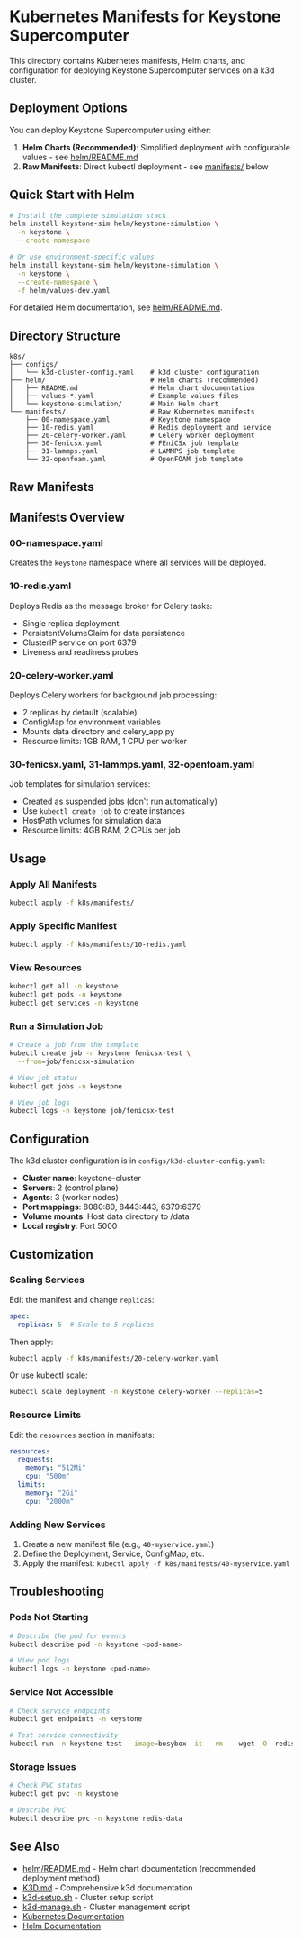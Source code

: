 # Kubernetes Manifests for Keystone Supercomputer

This directory contains Kubernetes manifests, Helm charts, and configuration for deploying Keystone Supercomputer services on a k3d cluster.

## Deployment Options

You can deploy Keystone Supercomputer using either:

1. **Helm Charts (Recommended)**: Simplified deployment with configurable values - see [helm/README.md](helm/README.md)
2. **Raw Manifests**: Direct kubectl deployment - see [manifests/](#raw-manifests) below

## Quick Start with Helm

```bash
# Install the complete simulation stack
helm install keystone-sim helm/keystone-simulation \
  -n keystone \
  --create-namespace

# Or use environment-specific values
helm install keystone-sim helm/keystone-simulation \
  -n keystone \
  --create-namespace \
  -f helm/values-dev.yaml
```

For detailed Helm documentation, see [helm/README.md](helm/README.md).

## Directory Structure

```
k8s/
├── configs/
│   └── k3d-cluster-config.yaml    # k3d cluster configuration
├── helm/                          # Helm charts (recommended)
│   ├── README.md                  # Helm chart documentation
│   ├── values-*.yaml              # Example values files
│   └── keystone-simulation/       # Main Helm chart
└── manifests/                     # Raw Kubernetes manifests
    ├── 00-namespace.yaml          # Keystone namespace
    ├── 10-redis.yaml              # Redis deployment and service
    ├── 20-celery-worker.yaml      # Celery worker deployment
    ├── 30-fenicsx.yaml            # FEniCSx job template
    ├── 31-lammps.yaml             # LAMMPS job template
    └── 32-openfoam.yaml           # OpenFOAM job template
```

## Raw Manifests

## Manifests Overview

### 00-namespace.yaml
Creates the `keystone` namespace where all services will be deployed.

### 10-redis.yaml
Deploys Redis as the message broker for Celery tasks:
- Single replica deployment
- PersistentVolumeClaim for data persistence
- ClusterIP service on port 6379
- Liveness and readiness probes

### 20-celery-worker.yaml
Deploys Celery workers for background job processing:
- 2 replicas by default (scalable)
- ConfigMap for environment variables
- Mounts data directory and celery_app.py
- Resource limits: 1GB RAM, 1 CPU per worker

### 30-fenicsx.yaml, 31-lammps.yaml, 32-openfoam.yaml
Job templates for simulation services:
- Created as suspended jobs (don't run automatically)
- Use `kubectl create job` to create instances
- HostPath volumes for simulation data
- Resource limits: 4GB RAM, 2 CPUs per job

## Usage

### Apply All Manifests

```bash
kubectl apply -f k8s/manifests/
```

### Apply Specific Manifest

```bash
kubectl apply -f k8s/manifests/10-redis.yaml
```

### View Resources

```bash
kubectl get all -n keystone
kubectl get pods -n keystone
kubectl get services -n keystone
```

### Run a Simulation Job

```bash
# Create a job from the template
kubectl create job -n keystone fenicsx-test \
  --from=job/fenicsx-simulation

# View job status
kubectl get jobs -n keystone

# View job logs
kubectl logs -n keystone job/fenicsx-test
```

## Configuration

The k3d cluster configuration is in `configs/k3d-cluster-config.yaml`:

- **Cluster name**: keystone-cluster
- **Servers**: 2 (control plane)
- **Agents**: 3 (worker nodes)
- **Port mappings**: 8080:80, 8443:443, 6379:6379
- **Volume mounts**: Host data directory to /data
- **Local registry**: Port 5000

## Customization

### Scaling Services

Edit the manifest and change `replicas`:

```yaml
spec:
  replicas: 5  # Scale to 5 replicas
```

Then apply:

```bash
kubectl apply -f k8s/manifests/20-celery-worker.yaml
```

Or use kubectl scale:

```bash
kubectl scale deployment -n keystone celery-worker --replicas=5
```

### Resource Limits

Edit the `resources` section in manifests:

```yaml
resources:
  requests:
    memory: "512Mi"
    cpu: "500m"
  limits:
    memory: "2Gi"
    cpu: "2000m"
```

### Adding New Services

1. Create a new manifest file (e.g., `40-myservice.yaml`)
2. Define the Deployment, Service, ConfigMap, etc.
3. Apply the manifest: `kubectl apply -f k8s/manifests/40-myservice.yaml`

## Troubleshooting

### Pods Not Starting

```bash
# Describe the pod for events
kubectl describe pod -n keystone <pod-name>

# View pod logs
kubectl logs -n keystone <pod-name>
```

### Service Not Accessible

```bash
# Check service endpoints
kubectl get endpoints -n keystone

# Test service connectivity
kubectl run -n keystone test --image=busybox -it --rm -- wget -O- redis:6379
```

### Storage Issues

```bash
# Check PVC status
kubectl get pvc -n keystone

# Describe PVC
kubectl describe pvc -n keystone redis-data
```

## See Also

- [helm/README.md](helm/README.md) - Helm chart documentation (recommended deployment method)
- [K3D.md](../K3D.md) - Comprehensive k3d documentation
- [k3d-setup.sh](../k3d-setup.sh) - Cluster setup script
- [k3d-manage.sh](../k3d-manage.sh) - Cluster management script
- [Kubernetes Documentation](https://kubernetes.io/docs/)
- [Helm Documentation](https://helm.sh/docs/)
